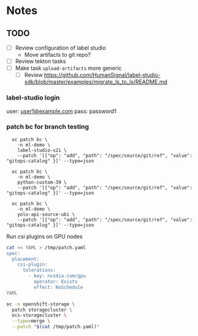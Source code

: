 # Notes

## TODO

- [ ] Review configuration of label studio
  - Move artifacts to git repo?
- [ ] Review tekton tasks
- [ ] Make task `upload-artifacts` more generic
  - [ ] Review https://github.com/HumanSignal/label-studio-sdk/blob/master/examples/migrate_ls_to_ls/README.md

### label-studio login

user: user1@example.com
pass: password1

### patch bc for branch testing

```
  oc patch bc \
    -n ml-demo \
    label-studio-s2i \
    --patch '[{"op": "add", "path": "/spec/source/git/ref", "value": "gitops-catalog" }]' --type=json

  oc patch bc \
    -n ml-demo \
    python-custom-39 \
    --patch '[{"op": "add", "path": "/spec/source/git/ref", "value": "gitops-catalog" }]' --type=json

  oc patch bc \
    -n ml-demo \
    yolo-api-source-ubi \
    --patch '[{"op": "add", "path": "/spec/source/git/ref", "value": "gitops-catalog" }]' --type=json
```

Run csi plugins on GPU nodes

```sh
cat << YAML > /tmp/patch.yaml
spec:
  placement:
    csi-plugin:
      tolerations:
        - key: nvidia.com/gpu
          operator: Exists
          effect: NoSchedule
YAML

oc -n openshift-storage \
  patch storagecluster \
  ocs-storagecluster \
  --type=merge \
  --patch "$(cat /tmp/patch.yaml)"
```
